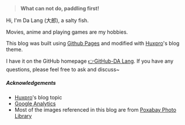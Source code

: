 > **What can not do, paddling first!** 

Hi, I'm Da Lang (大郎), a salty fish.

Movies, anime and playing games are my hobbies.

This blog was built using [Github Pages](https://pages.github.com/) and modified with [Huxpro](https://github.com/Huxpro/huxpro.github.io)'s blog theme.

I have it on the GitHub homepage [👉GitHub-DA Lang](https://github.com/dalangblog). If you have any questions, please feel free to ask and discuss~

##### Acknowledgements

- [Huxpro](https://github.com/Huxpro/huxpro.github.io)'s blog topic
- [Google Analytics](https://analytics.google.com/analytics)
- Most of the images referenced in this blog are from [Poxabay Photo Library](https://pixabay.com/zh/)

